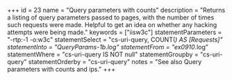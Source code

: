 +++
id = 23
name = "Query parameters with counts"
description = "Returns a listing of query parameters passed to pages, with the number of times such requests were made. Helpful to get an idea on whether any hacking attempts were being made."
keywords = ["iisw3c"]
statementParameters = "-rtp:-1 -o:w3c"
statementSelect = "cs-uri-query, COUNT(*) AS [Requests]"
statementInto = "QueryParams-1b.log"
statementFrom = "ex0910*.log"
statementWhere = "cs-uri-query IS NOT null"
statementGroupby = "cs-uri-query"
statementOrderby = "cs-uri-query"
notes = "See also Query parameters with counts and ips."
+++

